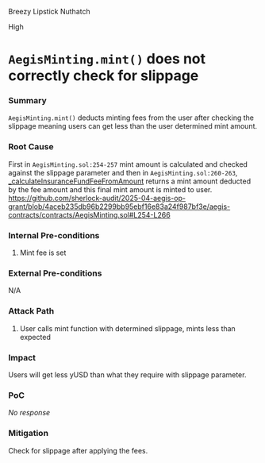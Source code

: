 Breezy Lipstick Nuthatch

High

# `AegisMinting.mint()` does not correctly check for slippage

### Summary

`AegisMinting.mint()` deducts minting fees from the user after checking the slippage meaning users can get less than the user determined mint amount.

### Root Cause

First in `AegisMinting.sol:254-257` mint amount is calculated and checked against the slippage parameter and then in  `AegisMinting.sol:260-263`, [_calculateInsuranceFundFeeFromAmount](https://github.com/sherlock-audit/2025-04-aegis-op-grant/blob/4aceb235db96b2299bb95ebf16e83a24f987bf3e/aegis-contracts/contracts/AegisMinting.sol#L725-L733) returns a mint amount deducted by the fee amount and this final mint amount is minted to user.
https://github.com/sherlock-audit/2025-04-aegis-op-grant/blob/4aceb235db96b2299bb95ebf16e83a24f987bf3e/aegis-contracts/contracts/AegisMinting.sol#L254-L266

### Internal Pre-conditions

1. Mint fee is set

### External Pre-conditions

N/A

### Attack Path

1. User calls mint function with determined slippage, mints less than expected

### Impact

Users will get less yUSD than what they require with slippage parameter.

### PoC

_No response_

### Mitigation

Check for slippage after applying the fees.